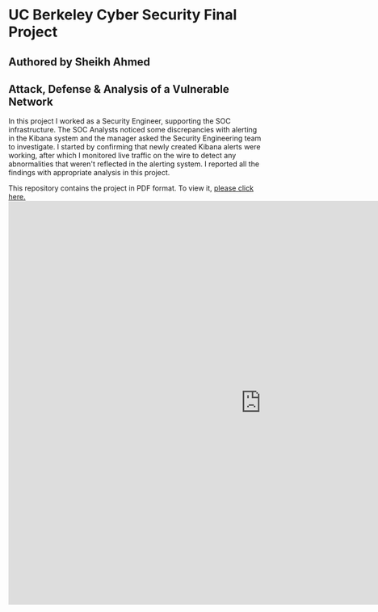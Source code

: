 # UC Berkeley Cyber Security Final Project
## Authored by Sheikh Ahmed
## Attack, Defense & Analysis of a Vulnerable Network


In this project I worked as a Security Engineer, supporting the SOC infrastructure. The SOC Analysts noticed some discrepancies with alerting in the Kibana system and the manager asked the Security Engineering team to investigate.
I started by confirming that newly created Kibana alerts were working, after which I monitored live traffic on the wire to detect any abnormalities that weren't reflected in the alerting system.
I reported all the findings with appropriate analysis in this project.

This repository contains the project in PDF format. To view it, <a href="https://github.com/ekhtier/UCB-CS-Final-Project/blob/main/Final%20Project.pdf" target="_blank">please click here.</a> <embed src="https://github.com/ekhtier/UCB-CS-Final-Project/blob/main/Final%20Project.pdf" width="1000px" height="800px" />
